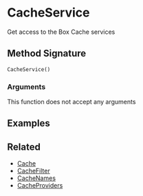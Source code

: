 # CacheService

Get access to the Box Cache services

## Method Signature

```
CacheService()
```

### Arguments

This function does not accept any arguments

## Examples

## Related

* [Cache](cache.md)
* [CacheFilter](cachefilter.md)
* [CacheNames](cachenames.md)
* [CacheProviders](cacheproviders.md)
